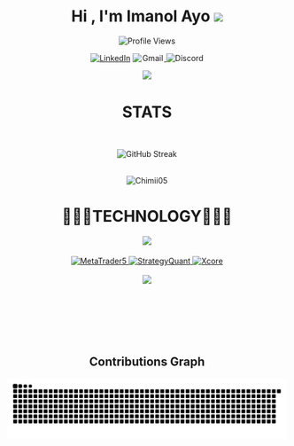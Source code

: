 <h1 align="center">Hi , I'm Imanol Ayo <img src="https://media.giphy.com/media/hvRJCLFzcasrR4ia7z/giphy.gif" width="35"></h1>
<div align=center>
	<p align = "center">
	<img src = "https://komarev.com/ghpvc/?username=Chiimii05&style=plastic&color=blueviolet" alt = "Profile Views"/>
	</p>
        <a href="https://www.linkedin.com/in/imanol-ayo-aranguren-0712a7230/"><img src="https://img.shields.io/badge/Linkedin-0077b5?style=flat&logo=linkedin" alt="LinkedIn" /></a>
	<a href="mailto:your.email@gmail.com" target="_blank" rel="noopener noreferrer">
  <img
    src="https://img.shields.io/badge/Gmail-D14836?style=flat&logo=gmail&logoColor=white"
    alt="Gmail"
    style="border:none; display:inline-block; width:57px; height:25;"
  />
</a>
<a href="https://discord.gg/chimi_65077" target="_blank" rel="noopener noreferrer">
  <img
    src="https://img.shields.io/badge/Discord-7289DA?style=flat&logo=discord&logoColor=white"
    alt="Discord"
    style="border:none; display:inline-block; width:67px; height:25;"
  />
</a>

<p align="center">
  <a href="https://github.com/DenverCoder1/readme-typing-svg"><img src="https://readme-typing-svg.herokuapp.com?font=Time+New+Roman&color=%23C8BE25&size=25&center=true&vCenter=true&width=600&height=100&lines=Data+Science+and+AI+Expert;Trader+🚀;Python+developer;Web+developer;Algoritmic+Trader;Darwin+EGXL+|+EZDK;Competitive+Programmer;Always+learning+new+things"></a>
</p>

<h1 align="center">STATS</h1>

<br>
	<p align="center">
  	<img src="https://github-readme-streak-stats.herokuapp.com/?user=Chiimii05&theme=dark&border_radius=4.6&fire=FF5722" alt="GitHub Streak" />
	</p>
	<br/>
	<img src="https://github-readme-stats.vercel.app/api/top-langs?username=Chimii05&langs_count=10&show_icons=true&locale=en&theme=tokyonight" alt="Chimii05" height="230px"/>

  </p>
</details>
<!--h1 without bottom border-->
<h1 align="center">👨🏻‍💻TECHNOLOGY👨🏻‍💻</h1>
<!--tech stack icons-->
<p align="center">
  <a href="https://skillicons.dev">
    <img src="https://skillicons.dev/icons?i=github,git,py,vscode,react,html,css.mongodb&perline=14" />
  </a>
  <!-- nuevos badges de Shields.io -->
  <br/><br/>
  <a href="https://www.metatrader5.com/" target="_blank" rel="noopener noreferrer">
    <img
      src="https://img.shields.io/badge/MetaTrader-5591E9?style=flat-square&logo=metatrader&logoColor=white"
      alt="MetaTrader5"
    />
  </a>
  <a href="https://strategyquant.com/" target="_blank" rel="noopener noreferrer">
    <img
      src="https://img.shields.io/badge/StrategyQuant-000000?style=flat-square"
      alt="StrategyQuant"
    />
  </a>
  <a href="https://xcore.com/" target="_blank" rel="noopener noreferrer">
    <img
      src="https://img.shields.io/badge/Xcore-2D2D2D?style=flat"
      alt="Xcore"
    />
  </a>
  <br/><br/>
   <a href="https://skillicons.dev">
    <img src="https://skillicons.dev/icons?i=aws,docker,postgres,mongodb,mysql,discord&perline=14" />
  </a>
</p>
</br></br>



</br></br>
	
## Contributions Graph
	
<p align = "center">
	<img src = "https://github.com/7oSkaaa/7oSkaaa/blob/output/github-contribution-grid-snake.svg?" alt = "Snake Game"/>
</p>
